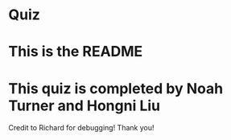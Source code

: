 # Quiz

# This is the README
# This quiz is completed by Noah Turner and Hongni Liu
Credit to Richard for debugging! Thank you!
